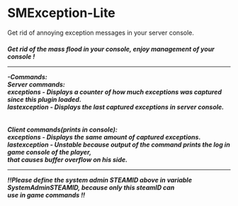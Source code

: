 # SMException-Lite
Get rid of annoying exception messages in your server console.<br>
<h5>Get rid of the mass flood in your console, enjoy management of your console !<br>
  <hr>
  -Commands:<br>
            Server commands:<br>
                exceptions - Displays a counter of how much exceptions was captured since this plugin loaded.<br>
                lastexception - Displays the last captured exceptions in server console.<br><br><br>
            Client commands(prints in console):<br>
                exceptions - Displays the same amount of captured exceptions.<br>
                lastexception - Unstable because output of the command prints the log in game console of the player,<br>
                that causes buffer overflow on his side.<br>
     <hr>           
        !!Please define the system admin STEAMID above in variable SystemAdminSTEAMID, because only this steamID can<br>
        use in game commands !!<br>
        
